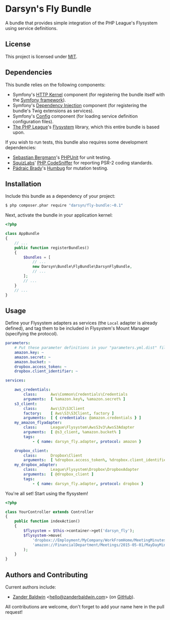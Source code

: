 Darsyn's Fly Bundle
====================

A bundle that provides simple integration of the PHP League's Flysystem using service definitions.

License
-------

This project is licensed under [MIT](http://j.mp/mit-license).

Dependencies
------------

This bundle relies on the following components:

- Symfony's [HTTP Kernel](https://github.com/symfony/httpkernel) component (for registering the bundle itself with the [Symfony framework](http://symfony.com)).
- Symfony's [Dependency Injection](https://github.com/symfony/dependencyinjection) component (for registering the bundle's Twig extensions as services).
- Symfony's [Config](https://github.com/symfony/config) component (for loading service definition configuration files).
- [The PHP League](http://thephpleague.com/)'s [Flysystem](http://flysystem.thephpleague.com/) library, which this entire bundle is based upon.

If you wish to run tests, this bundle also requires some development dependencies:

- [Sebastian Bergmann](https://sebastian-bergmann.de/)'s [PHPUnit](http://phpunit.de) for unit testing.
- [SquizLabs](https://www.squizlabs.com/)' [PHP CodeSniffer](http://pear.php.net/package/PHP_CodeSniffer) for reporting PSR-2 coding standards.
- [Pádraic Brady](http://blog.astrumfutura.com/)'s [Humbug](https://github.com/padraic/humbug) for mutation testing.

Installation
------------

Include this bundle as a dependency of your project:

```bash
$ php composer.phar require "darsyn/fly-bundle:~0.1"
```

Next, activate the bundle in your application kernel:

```php
<?php

class AppBundle
{
    // ...
    public function registerBundles()
    {
        $bundles = [
            // ...
            new Darsyn\Bundle\FlyBundle\DarsynFlyBundle,
            // ...
        ];
        // ...
    }
    // ...
}
```

Usage
-----

Define your Flysystem adapters as services (the `Local` adapter is already defined), and tag them to be included in Flysystem's Mount Manager (specifying the protocol).

```yaml
parameters:
    # Put these parameter definitions in your "parameters.yml.dist" file.
    amazon.key: ~
    amazon.secret: ~
    amazon.bucket: ~
    dropbox.access_token: ~
    dropbox.client_identifier: ~

services:

    aws_credentials:
        class:      Aws\Common\Credentials\Credentials
        arguments:  [ %amazon.key%, %amazon.secret% ]
    s3_client:
        class:      Aws\S3\S3Client
        factory:    [ Aws\S3\S3Client, factory ]
        arguments:  [ { credentials: @amazon.credentials } ]
    my_amazon_flyadapter:
        class:      League\Flysystem\AwsS3v3\AwsS3Adapter
        arguments:  [ @s3_client, %amazon.bucket% ]
        tags:
            - { name: darsyn_fly.adapter, protocol: amazon }

    dropbox_client:
        class:      Dropbox\Client
        arguments:  [ %dropbox.access_token%, %dropbox.client_identifier% ]
    my_dropbox_adapter:
        class:      League\Flysystem\Dropbox\DropboxAdapter
        arguments:  [ @dropbox_client ]
        tags:
            - { name: darsyn_fly.adapter, protocol: dropbox }
```

You're all set! Start using the flysystem!

```php
<?php

class YourController extends Controller
{
    public function indexAction()
    {
        $flysystem = $this->container->get('darsyn_fly');
        $flysystem->move(
            'dropbox://Employment/MyCompany/WorkFromHome/MeetingMinutes.doc',
            'amazon://FinancialDepartment/Meetings/2015-05-01/MayDayMinutes.doc'
        );
    }
}
```

Authors and Contributing
------------------------

Current authors include:

- [Zander Baldwin](https://zanderbaldwin.com) <[hello@zanderbaldwin.com](mailto:hello@zanderbaldwin.com)> (on [GitHub](https://github.com/zanderbaldwin "Zander Baldwin on GitHub")).

All contributions are welcome, don't forget to add your name here in the pull request!
